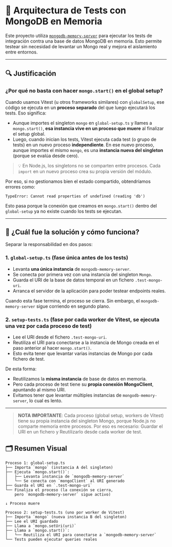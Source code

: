 # 🧪 Arquitectura de Tests con MongoDB en Memoria

Este proyecto utiliza [`mongodb-memory-server`](https://github.com/nodkz/mongodb-memory-server) para ejecutar los tests de integración contra una base de datos MongoDB en memoria. Esto permite testear sin necesidad de levantar un Mongo real y mejora el aislamiento entre entornos.

---

## 🔍 Justificación

### ¿Por qué no basta con hacer `mongo.start()` en el global setup?

Cuando usamos Vitest (u otros frameworks similares) con `globalSetup`, ese código se ejecuta en un **proceso separado** del que luego ejecutará los tests. Eso significa:

- Aunque importes el singleton `mongo` en `global-setup.ts` y llames a `mongo.start()`, **esa instancia vive en un proceso que muere** al finalizar el setup global.
- Luego, cuando inician los tests, Vitest ejecuta cada test (o grupo de tests) en un nuevo proceso **independiente**. En ese nuevo proceso, aunque importes el mismo `mongo`, es una **instancia nueva del singleton** (porque se evalúa desde cero).

> 💡 En Node.js, los singletons no se comparten entre procesos. Cada `import` en un nuevo proceso crea su propia versión del módulo.

Por eso, si no gestionamos bien el estado compartido, obtendríamos errores como:

```
TypeError: Cannot read properties of undefined (reading 'db')
```

Esto pasa porque la conexión que creamos en `mongo.start()` dentro del `global-setup` ya no existe cuando los tests se ejecutan.

---

## 🧠 ¿Cuál fue la solución y cómo funciona?

Separar la responsabilidad en dos pasos:

### 1. `global-setup.ts` (fase única antes de los tests)
- Levanta **una única instancia** de `mongodb-memory-server`.
- Se conecta por primera vez con una instancia del singleton `Mongo`.
- Guarda el URI de la base de datos temporal en un fichero `.test-mongo-uri`.
- Arranca el servidor de la aplicación para poder testear endpoints reales.

Cuando esta fase termina, el proceso se cierra. Sin embargo, el `mongodb-memory-server` sigue corriendo en segundo plano.

### 2. `setup-tests.ts` (fase por cada worker de Vitest, se ejecuta una vez por cada proceso de test)
- Lee el URI desde el fichero `.test-mongo-uri`.
- Reutiliza el URI para conectarse a la instancia de Mongo creada en el paso anterior al hacer `mongo.start()`.
- Esto evita tener que levantar varias instancias de Mongo por cada fichero de test.

De esta forma:
- Reutilizamos la **misma instancia** de base de datos en memoria.
- Pero cada proceso de test tiene su **propia conexión MongoClient**, apuntando al mismo URI.
- Evitamos tener que levantar múltiples instancias de `mongodb-memory-server`, lo cual es lento.

---

>**NOTA IMPORTANTE**: Cada proceso (global setup, workers de Vitest) tiene su propia instancia del singleton Mongo, porque Node.js no comparte memoria entre procesos. Por eso es necesario: Guardar el URI en un fichero y Reutilizarlo desde cada worker de test.

## 🗂️ Resumen Visual

```text
Proceso 1: global-setup.ts
├── Importa `mongo` (instancia A del singleton)
├── Ejecuta `mongo.start()`:
│   ├── Levanta instancia de `mongodb-memory-server`
│   └── Se conecta con `mongoClient` al URI generado
├── Guarda el URI en `.test-mongo-uri`
└── Finaliza el proceso (la conexión se cierra,
    pero `mongodb-memory-server` sigue activo)

↓ Proceso muere

Proceso 2: setup-tests.ts (uno por worker de Vitest)
├── Importa `mongo` (nueva instancia B del singleton)
├── Lee el URI guardado
├── Llama a `mongo.setUri(uri)`
├── Llama a `mongo.start()`:
│   └── Reutiliza el URI para conectarse a `mongodb-memory-server`
└── Tests pueden ejecutar queries reales
```